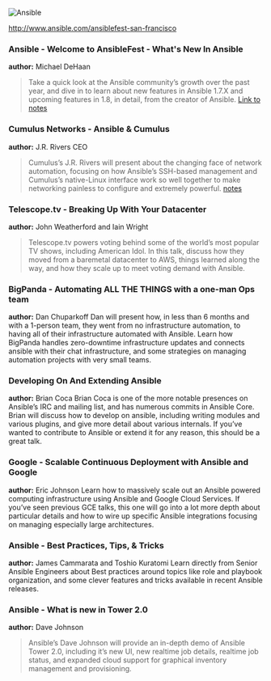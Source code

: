 ![Ansible](http://cdn2.hubspot.net/hub/330046/file-1241523687-png/promo_images/ansiblefest_banner_SF2014-1.png?t=1413221059160)

http://www.ansible.com/ansiblefest-san-francisco

### Ansible - Welcome to AnsibleFest - What's New In Ansible
**author:** Michael DeHaan
>Take a quick look at the Ansible community’s growth over the past year, and dive in to learn about new features in Ansible 1.7.X and upcoming features in 1.8, in detail, from the creator of Ansible.
[Link to
notes](https://github.com/mmcdaris/ansiblefest-2014-notes/blob/master/michael-dehaan-news-community.md)

### Cumulus Networks - Ansible & Cumulus
**author:** J.R. Rivers CEO
>Cumulus’s J.R. Rivers will present about the changing face of network automation, focusing on how Ansible’s SSH-based management and Cumulus’s native-Linux interface work so well together to make networking painless to configure and extremely powerful.
[notes](https://github.com/mmcdaris/ansiblefest-2014-notes/blob/master/ansible-cumulus.md)


### Telescope.tv - Breaking Up With Your Datacenter
**author:** John Weatherford and Iain Wright
> Telescope.tv powers voting behind some of the world’s most popular TV shows, including American Idol.  In this talk, discuss how they moved from a baremetal datacenter to AWS, things learned along the way, and how they scale up to meet voting demand with Ansible.

### BigPanda - Automating ALL THE THINGS with a one-man Ops team
**author:** Dan Chuparkoff
Dan will present how, in less than 6 months and with a 1-person team, they went from no infrastructure automation, to having all of their infrastructure automated with Ansible.  Learn how BigPanda handles zero-downtime infrastructure updates and connects ansible with their chat infrastructure, and some strategies on managing automation projects with very small teams.

### Developing On And Extending Ansible
**author:** Brian Coca
Brian Coca is one of the more notable presences on Ansible’s IRC and mailing list, and has numerous commits in Ansible Core.  Brian will discuss how to develop on ansible, including writing modules and various plugins, and give more detail about various internals.  If you’ve wanted to contribute to Ansible or extend it for any reason, this should be a great talk.

### Google - Scalable Continuous Deployment with Ansible and Google
**author:** Eric Johnson
Learn how to massively scale out an Ansible powered computing infrastructure using Ansible and Google Cloud Services.  If you’ve seen previous GCE talks, this one will go into a lot more depth about particular details and how to wire up specific Ansible integrations focusing on managing especially large architectures.

### Ansible - Best Practices, Tips, & Tricks
**author:**  James Cammarata and Toshio Kuratomi
Learn directly from Senior Ansible Engineers about Best practices around topics like role and playbook organization, and some clever features and tricks available in recent Ansible releases.

### Ansible - What is new in Tower 2.0
**author:** Dave Johnson
> Ansible’s Dave Johnson will provide an in-depth demo of Ansible Tower 2.0, including it’s new UI, new realtime job details, realtime job status, and expanded cloud support for graphical inventory management and provisioning.
